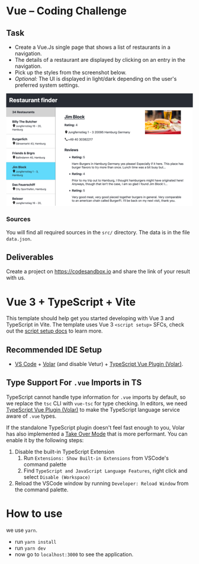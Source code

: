 # Vue – Coding Challenge

## Task

- Create a Vue.Js single page that shows a list of restaurants in a navigation.
- The details of a restaurant are displayed by clicking on an entry in the
  navigation.
- Pick up the styles from the screenshot below.
- _Optional:_ The UI is displayed in light/dark depending on the user's
  preferred system settings.

<img src="./screenshot.png" width="600px" />

### Sources

You will find all required sources in the `src/` directory. The data is in the
file `data.json`.

## Deliverables

Create a project on <https://codesandbox.io> and share the link of your result
with us.

# Vue 3 + TypeScript + Vite

This template should help get you started developing with Vue 3 and TypeScript in Vite. The template uses Vue 3 `<script setup>` SFCs, check out the [script setup docs](https://v3.vuejs.org/api/sfc-script-setup.html#sfc-script-setup) to learn more.

## Recommended IDE Setup

- [VS Code](https://code.visualstudio.com/) + [Volar](https://marketplace.visualstudio.com/items?itemName=Vue.volar) (and disable Vetur) + [TypeScript Vue Plugin (Volar)](https://marketplace.visualstudio.com/items?itemName=Vue.vscode-typescript-vue-plugin).

## Type Support For `.vue` Imports in TS

TypeScript cannot handle type information for `.vue` imports by default, so we replace the `tsc` CLI with `vue-tsc` for type checking. In editors, we need [TypeScript Vue Plugin (Volar)](https://marketplace.visualstudio.com/items?itemName=Vue.vscode-typescript-vue-plugin) to make the TypeScript language service aware of `.vue` types.

If the standalone TypeScript plugin doesn't feel fast enough to you, Volar has also implemented a [Take Over Mode](https://github.com/johnsoncodehk/volar/discussions/471#discussioncomment-1361669) that is more performant. You can enable it by the following steps:

1. Disable the built-in TypeScript Extension
   1. Run `Extensions: Show Built-in Extensions` from VSCode's command palette
   2. Find `TypeScript and JavaScript Language Features`, right click and select `Disable (Workspace)`
2. Reload the VSCode window by running `Developer: Reload Window` from the command palette.

# How to use

we use `yarn`.

- run `yarn install`
- run `yarn dev`
- now go to `localhost:3000` to see the application.
